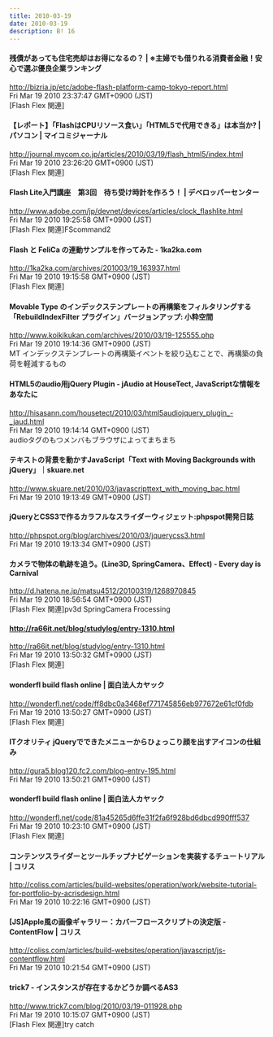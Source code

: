 ```yaml
---
title: 2010-03-19
date: 2010-03-19
description: B! 16
---
```


#### 残債があっても住宅売却はお得になるの？ | ※主婦でも借りれる消費者金融！安心で選ぶ優良企業ランキング
http://bizria.jp/etc/adobe-flash-platform-camp-tokyo-report.html<br>
Fri Mar 19 2010 23:37:47 GMT+0900 (JST)<br>
[Flash Flex 関連]


#### 【レポート】「FlashはCPUリソース食い」「HTML5で代用できる」は本当か? | パソコン | マイコミジャーナル
http://journal.mycom.co.jp/articles/2010/03/19/flash_html5/index.html<br>
Fri Mar 19 2010 23:26:20 GMT+0900 (JST)<br>
[Flash Flex 関連]


#### Flash Lite入門講座　第3回　待ち受け時計を作ろう！ | デベロッパーセンター
http://www.adobe.com/jp/devnet/devices/articles/clock_flashlite.html<br>
Fri Mar 19 2010 19:25:58 GMT+0900 (JST)<br>
[Flash Flex 関連]FScommand2


#### Flash と FeliCa の連動サンプルを作ってみた - 1ka2ka.com
http://1ka2ka.com/archives/201003/19_163937.html<br>
Fri Mar 19 2010 19:15:58 GMT+0900 (JST)<br>
[Flash Flex 関連]


#### Movable Type のインデックステンプレートの再構築をフィルタリングする「RebuildIndexFilter プラグイン」バージョンアップ: 小粋空間
http://www.koikikukan.com/archives/2010/03/19-125555.php<br>
Fri Mar 19 2010 19:14:36 GMT+0900 (JST)<br>
MT インデックステンプレートの再構築イベントを絞り込むことで、再構築の負荷を軽減するもの


#### HTML5のaudio用jQuery Plugin - jAudio at HouseTect, JavaScriptな情報をあなたに
http://hisasann.com/housetect/2010/03/html5audiojquery_plugin_-_jaud.html<br>
Fri Mar 19 2010 19:14:14 GMT+0900 (JST)<br>
audioタグのもつメンバもブラウザによってまちまち


#### テキストの背景を動かすJavaScript「Text with Moving Backgrounds with jQuery」｜skuare.net
http://www.skuare.net/2010/03/javascripttext_with_moving_bac.html<br>
Fri Mar 19 2010 19:13:49 GMT+0900 (JST)<br>


#### jQueryとCSS3で作るカラフルなスライダーウィジェット:phpspot開発日誌
http://phpspot.org/blog/archives/2010/03/jquerycss3.html<br>
Fri Mar 19 2010 19:13:34 GMT+0900 (JST)<br>


#### カメラで物体の軌跡を追う。(Line3D, SpringCamera、Effect) - Every day is Carnival
http://d.hatena.ne.jp/matsu4512/20100319/1268970845<br>
Fri Mar 19 2010 18:56:54 GMT+0900 (JST)<br>
[Flash Flex 関連]pv3d SpringCamera Frocessing


#### http://ra66it.net/blog/studylog/entry-1310.html
http://ra66it.net/blog/studylog/entry-1310.html<br>
Fri Mar 19 2010 13:50:32 GMT+0900 (JST)<br>
[Flash Flex 関連]


#### wonderfl build flash online | 面白法人カヤック
http://wonderfl.net/code/ff8dbc0a3468ef771745856eb977672e61cf0fdb<br>
Fri Mar 19 2010 13:50:27 GMT+0900 (JST)<br>
[Flash Flex 関連]


#### ITクオリティ jQueryでできたメニューからひょっこり顔を出すアイコンの仕組み
http://gura5.blog120.fc2.com/blog-entry-195.html<br>
Fri Mar 19 2010 13:50:21 GMT+0900 (JST)<br>


#### wonderfl build flash online | 面白法人カヤック
http://wonderfl.net/code/81a45265d6ffe31f2fa6f928bd6dbcd990fff537<br>
Fri Mar 19 2010 10:23:10 GMT+0900 (JST)<br>
[Flash Flex 関連]


####   コンテンツスライダーとツールチップナビゲーションを実装するチュートリアル | コリス
http://coliss.com/articles/build-websites/operation/work/website-tutorial-for-portfolio-by-acrisdesign.html<br>
Fri Mar 19 2010 10:22:16 GMT+0900 (JST)<br>


####   [JS]Apple風の画像ギャラリー：カバーフロースクリプトの決定版 -ContentFlow  | コリス
http://coliss.com/articles/build-websites/operation/javascript/js-contentflow.html<br>
Fri Mar 19 2010 10:21:54 GMT+0900 (JST)<br>


#### trick7 - インスタンスが存在するかどうか調べるAS3
http://www.trick7.com/blog/2010/03/19-011928.php<br>
Fri Mar 19 2010 10:15:07 GMT+0900 (JST)<br>
[Flash Flex 関連]try catch


